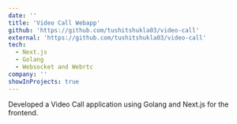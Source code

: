 ```yaml
---
date: ''
title: 'Video Call Webapp'
github: 'https://github.com/tushitshukla03/video-call'
external: 'https://github.com/tushitshukla03/video-call'
tech:
  - Next.js
  - Golang
  - Websocket and Webrtc
company: ''
showInProjects: true
---
```


Developed a Video Call application using Golang  and Next.js for the frontend.
